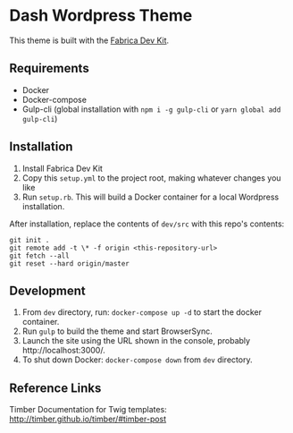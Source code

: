 # Dash Wordpress Theme

This theme is built with the [Fabrica Dev Kit](https://github.com/fabrica-wp/fabrica-dev-kit).

## Requirements
* Docker
* Docker-compose
* Gulp-cli (global installation with `npm i -g gulp-cli` or `yarn global add gulp-cli`)

## Installation

1. Install Fabrica Dev Kit
2. Copy this `setup.yml` to the project root, making whatever changes you like
3. Run `setup.rb`. This will build a Docker container for a local Wordpress installation.

After installation, replace the contents of `dev/src` with this repo's contents:

```
git init .
git remote add -t \* -f origin <this-repository-url>
git fetch --all
git reset --hard origin/master
```

## Development

1. From `dev` directory, run: `docker-compose up -d` to start the docker container.
2. Run `gulp` to build the theme and start BrowserSync.
3. Launch the site using the URL shown in the console, probably http://localhost:3000/.
4. To shut down Docker: `docker-compose down` from `dev` directory.

## Reference Links

Timber Documentation for Twig templates: http://timber.github.io/timber/#timber-post
